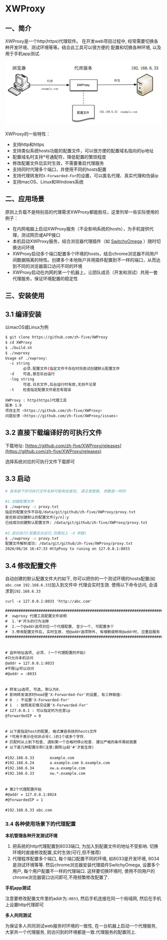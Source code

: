 # XWProxy
## 一、简介
XWProxy是一个http(https)代理软件。 
在开发web项目过程中, 经常需要切换各种开发环境、测试环境等等。结合此工具可以很方便的
配置和切换各种环境, 以及用于手机app测试.

![工作原理](https://github.com/zh-five/XWProxy/blob/master/work.png)

XWProxy的一些特性：
- 支持http和https
- 支持类似系统hosts功能的配置文件，可以很方便的配置域名指向的ip地址
- 配置域名时支持*号通配符，降低配置的繁琐程度
- 修改配置文件后实时生效，不需要重启代理服务
- 支持同时代理多个端口，并使用不同的hosts配置
- 支持代理转发时`X-Forwarded-For`的设置，可以匿名代理、真实代理和伪装ip
- 支持macOS、Linux和Windows系统


## 二、应用场景
原则上负载不是特别高的代理需求XWProxy都能胜任，这里列举一些实际使用的例子：
- 在内网电脑上启动XWProxy服务（不会影响系统的hosts），为手机提供代理，测试网页或APP接口
- 本机启动XWProxy服务，结合浏览器代理插件（如 [SwitchyOmega](https://github.com/FelisCatus/SwitchyOmega) ）随时切换访问环境
- XWProxy启动多个端口配置多个环境的hosts，结合chrome浏览器不同用户间数据隔离的特性。创建多个本地账户并用插件配置到不一样的端口，从而达到不同的浏览器窗口访问不同的环境
- XWProxy启动在内网的某一个机器上，让团队成员（开发和测试）共用一套代理服务，保证环境配置的稳定性

## 三、安装使用
## 3.1 编译安装

以macOS或Linux为例
```bash 
$ git clone https://github.com/zh-five/XWProxy
$ cd XWProxy
$ ./build.sh
$ ./xwproxy
Usage of ./xwproxy:
  -c string
    	必须.配置文件(指定文件不存在时将尝试创建默认配置文件
  -d	可选,是否后台运行
  -log string
    	可选.日志文件,后台运行时有效,无则不记录
  -t	检查指定配置文件是否有错误

XWProxy : http(https)代理工具
版本 1.0
项目主页 <https://github.com/zh-five/XWProxy>
问题反馈 <https://github.com/zh-five/XWProxy/issues>

```
## 3.2 直接下载编译好的可执行文件
下载地址: [https://github.com/zh-five/XWProxy/releases](https://github.com/zh-five/XWProxy/releases)

选择系统对应的可执行文件下载即可 

## 3.3 启动
```bash 
# 各系统下的可执行文件名称可能有些差别, 请注意替换, 参数是一样的

#1.创建配置文件
$ ./xwproxy -c proxy.txt
指定的配置文件不存在/data/git/github/zh-five/XWProxy/proxy.txt
是否尝试创建默认的配置文件[y/n]:y
已经成功创建默认配置文件: /data/git/github/zh-five/XWProxy/proxy.txt

#2.前台执行(若要后台运行,则需加上 -d 参数)
$ ./xwproxy -c proxy.txt
配置文件解析成功: /data/git/github/zh-five/XWProxy/proxy.txt
2020/06/16 16:47:33 HttpPxoy to runing on 127.0.0.1:8033

```

## 3.4 修改配置文件
自动创建的默认配置文件大约如下, 你可以把你的一个测试环境的hosts配置(如`abc.com 192.168.6.33`)加入到文件中
代理会实时生效. 使用以下命令访问, 会请求到`192.168.6.33`

`curl -x 127.0.0.1:8033 'http://abc.com'`

```txt 
############################################################################
#  xwproxy 代理工具配置文件说明
#  1.'#'开头的行为注释
#  2.一个@addr选项对应一个代理配置, 至少一个, 可配置多个
#  3.修改配置文件后, 实时生效. 但@addr选项除外, 有增删或修改@addr时, 应重启服务
############################################################################


# 监听地址选项, 必须. (一个代理配置的开始)
#只允许本机访问
@addr = 127.0.0.1:8033  
#不限ip可以访问
#@addr = :8033  


# 转发ip选项, 可选, 默认为0.
# 影响转发请求时head里'X-Forwarded-For'的设置, 有三种取值:
# 0  : 不设置'X-Forwarded-For'
# 1  : 按照真实情况设置'X-Forwarded-For'
# 127.0.0.1 : 可以指定的为任意ip
@forwardedIP = 0


# 以下是指定host的配置, 格式兼容系统的hosts文件
# *可用于表示任何非点号(.)的1个或多个字符.
# 匹配时从上到下检查, 遇到第一个合格时停止检查. 建议严格的条件靠前放置
# 以下是几种配置示例(注意:删除ip前'#'才能生效)

#192.168.6.33		example.com
#192.168.6.24		a.example.com b.example.com
#192.168.6.34		xw.a.example.com
#192.168.6.33		xw.*.example.com


# 第2个代理配置开始
#@addr = 127.0.0.1:8024
#@forwardedIP = 1

#192.168.6.33 abc.com
```


### 3.4 各种使用场景下的代理配置
**本机管理各种开发测试环境**
1. 把系统的http代理配置到8033端口, 为加入到配置文件的地址不受影响. 切换环境时直接修改配置,实时生效(可行,但不推荐)
2. 代理程序配置多个端口, 每个端口配置不同的环境, 如8033是开发环境, 8034是测试环境等等. 
然后chrome浏览器安装代理插件SwitchyOmega, 设置多个用户, 每个用户配置不一样的代理端口. 这样要切换环境时, 使用不同用户的chrome浏览器窗口访问即可,不用频繁修改配置了.

**手机app测试**

注意要修改配置文件里的addr为`:8033`, 然后手机连接在同一个局域网, 然后在手机上设置http代理即可

**多人共同测试**

为保证多人共同测试web服务时环境的一致性, 在一台机器上启动一个代理服务, 大家共一个代理服务, 则访问到的环境都是一致.代理服务的配置同上.


